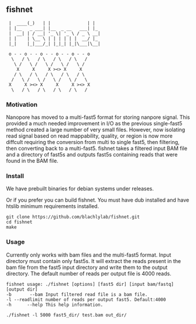 ## fishnet

```  ______ _     _                _   
 |  ____(_)   | |              | |  
 | |__   _ ___| |__  _ __   ___| |_ 
 |  __| | / __| '_ \| '_ \ / _ \ __|
 | |    | \__ \ | | | | | |  __/ |_ 
 |_|    |_|___/_| |_|_| |_|\___|\__|

 o - - o - - o - - o - - o - - o
  \   / \   / \   / \   / \   /
   \ /   \ /   \ /   \ /   \ /
    X     X     X ><> X     X
   / \   / \   / \   / \   / \
  /   \ /   \ /   \ /   \ /   \
 X     X ><> X     X     X ><> X
  \   / \   / \   / \   / \   /
```

### Motivation
Nanopore has moved to a multi-fast5 format for storing nanpore signal.
This provided a much needed improvement in I/O as the previous single-fast5 method
created a large number of very small files. However, now isolating read signal based on 
read mappability, quality, or region is now more diffcult requiring the conversion from 
multi to single fast5, then filtering, then converting back to a multi-fast5. fishnet takes a 
filtered input BAM file and a directory of fast5s and outputs fast5s containing reads 
that were found in the BAM file.

### Install
We have prebuilt binaries for debian systems under releases.

Or if you prefer you can build fishnet. 
You must have dub installed and have htslib minimum requirements installed.

```
git clone https://github.com/blachlylab/fishnet.git
cd fishnet
make
```

### Usage

Currently only works with bam files  and the multi-fast5 format. Input directory must contain only fast5s.
It will extract the reads present in the bam file from the fast5 input directory and write them to the output directory.
The default number of reads per output file is 4000 reads.

```
fishnet usage: ./fishnet [options] [fast5 dir] [input bam/fastq] [output dir]
-b       --bam Input filtered read file is a bam file.
-l --readlimit number of reads per output fast5. Default:4000
-h      --help This help information.

./fishnet -l 5000 fast5_dir/ test.bam out_dir/
```
